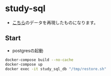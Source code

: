 # study-sql
- [こちら](https://www.postgresqltutorial.com/postgresql-sample-database/
)のデータを再現したものになります。

## Start
- postgresの起動
```bash
docker-compose build --no-cache
docker-compose up
docker exec -it study_sql_db "/tmp/restore.sh" 
```

